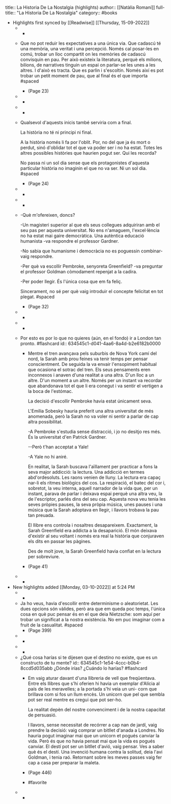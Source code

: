 title:: La Historia De La Nostalgia (highlights)
author:: [[Natàlia Romaní]]
full-title:: "La Historia De La Nostalgia"
category:: #books

- Highlights first synced by [[Readwise]] [[Thursday, 15-09-2022]]
	- -
	- Que no pot reduir les expectatives a una única via. Que cadascú té una memòria, una veritat i una percepció. Només cal posar-les en comú, trobar un lloc compartit on les memòries de cadascú convisquin en pau. Per això  existeix la literatura, perquè els milions, bilions, de narratives tinguin un espai on parlar-se les unes a les altres. I d'això es tracta. Que es parlin i s'escoltin. Només així es pot trobar un petit moment de pau, que al final és el que importa #spaced
		- (Page 23)
	- -
	- -
	- Qualsevol d'aquests inicis també serviria com a final.
	  
	  La història no té ni principi ni final.
	  
	  A la història només li fa por l'oblit. Por, no del que ja és mort o perdut, sinó d'oblidar tot el que va poder ser i no ha estat. Totes les altres possibles històries que haurien pogut ser. Qui les recorda?
	  
	  No passa ni un sol dia sense que els protagonistes d'aquesta particular història no imaginin el que no va ser. Ni un sol dia. #spaced
		- (Page 24)
	- -
	- -
	- -Què m'ofereixen, doncs?
	  
	  -Un magisteri superior al que els seus collegues adquiriran amb el seu pas per aquesta universitat. No ens n'amaguem, l'excel·lència no ha estat mai gaire democràtica. Una autèntica educació humanista -va respondre el professor Gardner.
	  
	  -No sabia que humanisme i democràcia no es poguessin combinar-vaig respondre.
	  
	  -Per què va escollir Pembroke, senyoreta Greenfield? -va preguntar el professor Goldman còmodament repenjat a la cadira.
	  
	  -Per poder llegir. És l'única cosa que em fa feliç.
	  
	  Sincerament, no sé per què vaig introduir el concepte felicitat en tot plegat. #spaced
		- (Page 32)
	- -
	- -
	- Por esto es por lo que no quieres (aún, en el fondo) ir a London tan pronto. #flashcard
	  id:: 634545c1-d041-4aa6-8a4d-b2e6182b0000
		- Mentre el tren avançava pels suburbis de Nova York camí del nord, la Sarah amb prou feines va tenir temps per pensar conscientment. De seguida la va envair l'ensopiment habitual que ocasiona el sotrac del tren. Els seus pensaments eren inconnexos i anaven d'una realitat a una altra. D'un lloc a un altre. D'un moment a un altre. Només per un instant va recordar que abandonava tot el que li era conegut i va sentir el vertigen a la boca de l'estómac.
		  
		  La decisió d'escollir Pembroke havia estat únicament seva.
		  
		  L'Emilia Sobesky hauria preferit una altra universitat de més anomenada, però la Sarah no va voler ni sentir a parlar de cap altra possibilitat.
		  
		  -A Pembroke s'estudia sense distracció, i jo no desitjo res més. És la universitat d'en Patrick Gardner.
		  
		  --Però t'han acceptat a Yale!
		  
		  -A Yale no hi aniré.
		  
		  En realitat, la Sarah buscava l'aïllament per practicar a fons la seva major addicció: la lectura. Una addicció en termes abd'ordesoluts. Les raons venien de lluny. La lectura era capaç nar-li els ritmes biològics del cos. La respiració, el batec del cor i, sobretot, la veu interna, aquell narrador de la vida que,  per un instant, parava de parlar i deixava espai perquè una altra veu, la de l'escriptor, parlés dins del seu cap. Aquesta nova veu tenia les seves pròpies pauses, la seva pròpia música, unes pauses i una música que la Sarah adoptava en llegir, i llavors trobava la pau tan preuada.
		  
		  El llibre ens controla i nosaltres desapareixem. Exactament, la Sarah Greenfield era addicta a la desaparició. El món deixava d'existir al seu voltant i només era real la història que conjuraven els dits en passar les pàgines.
		  
		  Des de molt jove, la Sarah Greenfield havia confiat en la lectura per sobreviure.
		- (Page 41)
	- -
- New highlights added [[Monday, 03-10-2022]] at 5:24 PM
	- -
	- Ja ho veus, havia d'escollir entre determinisme o aleatorietat. Les dues opcions són vàlides, però ara que em queda poc temps, l'única cosa en què puc pensar és en el que deia Nietzsche: som aquí per trobar un significat a la nostra existència. No em puc imaginar com a fruit de la casualitat. #spaced
		- (Page 399)
	- -
	- -
	- ¿Qué cosa harías si te dijesen que el destino no existe, que es un constructo de tu mente?
	  id:: 634545c1-1e54-4ccc-b0b4-8ccd5d035abb
	  ¿Dónde irías?
	  ¿Cuándo lo harías? #flashcard
		- Em vaig aturar davant d'una llibreria de vell que freqüentava. Entre els Ilibres que s'hi oferien hi havia un exemplar d'Alícia al país de les meravelles; a la portada s'hi veia un uni- corn que brillava com si fos un llum encès. Un unicorn que pel que sembla pot ser real mentre es cregui que pot ser-ho.
		  
		  La realitat depèn del nostre convenciment i de la nostra capacitat de persuasió.
		  
		  I llavors, sense necessitat de recórrer a cap nan de jardí, vaig prendre la decisió: vaig comprar un bitllet d'anada a Londres. No hauria pogut imaginar mai que un unicorn et pogués canviar la vida. Però és que no havia pensat mai que la vida es pogués canviar. El destí pot ser un bitllet d'avió, vaig pensar. Ves a saber què és el destí. Una invenció humana contra la solitud, deia l'avi Goldman, i tenia raó. Retornant sobre les meves passes vaig fer cap a casa per preparar la maleta.
		- (Page 446)
		- #favorite
	- -